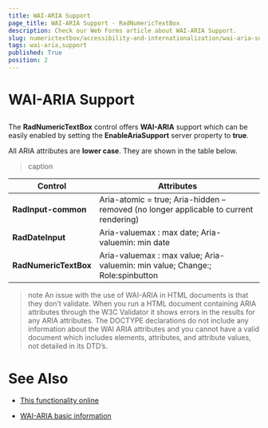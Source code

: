 ```yaml
---
title: WAI-ARIA Support
page_title: WAI-ARIA Support - RadNumericTextBox
description: Check our Web Forms article about WAI-ARIA Support.
slug: numerictextbox/accessibility-and-internationalization/wai-aria-support
tags: wai-aria,support
published: True
position: 2
---
```


# WAI-ARIA Support





## 

The **RadNumericTextBox** control offers **WAI-ARIA** support which can be easily enabled by setting the **EnableAriaSupport** server property to **true**.

All ARIA attributes are **lower case**. They are shown in the table below.


>caption  

|  **Control**  |  **Attributes**  |
| ------ | ------ |
| **RadInput-common** |Aria-atomic = true; Aria-hidden – removed (no longer applicable to current rendering)|
| **RadDateInput** |Aria-valuemax : max date; Aria-valuemin: min date|
| **RadNumericTextBox** |Aria-valuemax : max value; Aria-valuemin: min value; Change:; Role:spinbutton|

>note An issue with the use of WAI-ARIA in HTML documents is that they don’t validate. When you run a HTML document containing ARIA attributes through the W3C Validator it shows errors in the results for any ARIA attributes. The DOCTYPE declarations do not include any information about the WAI ARIA attributes and you cannot have a valid document which includes elements, attributes, and attribute values, not detailed in its DTD’s.
>


# See Also

 * [This functionality online](https://demos.telerik.com/aspnet-ajax/input/examples/common/waiariasupport/defaultcs.aspx)

 * [WAI-ARIA basic information](https://www.w3.org/WAI/intro/aria)
